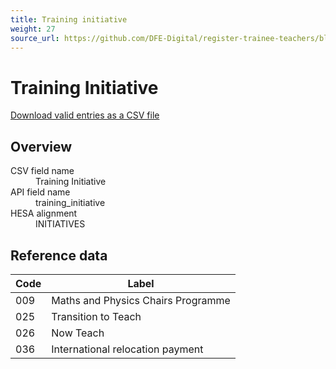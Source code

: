 ```yaml
---
title: Training initiative
weight: 27
source_url: https://github.com/DFE-Digital/register-trainee-teachers/blob/main/app/lib/hesa/reference_data/v2025_0.rb
---
```


<h1 id="training-initiative">Training Initiative</h1>

<p><a href="/reference-data/v2025.0/training_initiative/download">Download valid entries as a CSV file</a></p>

<h2 id="overview">Overview</h2>

<dl class="govuk-summary-list">
  <div class="govuk-summary-list__row">
    <dt class="govuk-summary-list__key">
      CSV field name
    </dt>
    <dd class="govuk-summary-list__value">
      Training Initiative
    </dd>
  </div>
  <div class="govuk-summary-list__row">
    <dt class="govuk-summary-list__key">
      API field name
    </dt>
    <dd class="govuk-summary-list__value">
      training_initiative
    </dd>
  </div>
  <div class="govuk-summary-list__row">
    <dt class="govuk-summary-list__key">
      HESA alignment
    </dt>
    <dd class="govuk-summary-list__value">
      INITIATIVES
    </dd>
  </div>
</dl>

<h2 id="reference-data">Reference data</h2>

<table class="govuk-table">
  <thead class="govuk-table__head">
    <tr class="govuk-table__row">
      <th scope="col" class="govuk-table__header">Code</th>
      <th scope="col" class="govuk-table__header">Label</th>
    </tr>
  </thead>
  <tbody class="govuk-table__body">
      <tr class="govuk-table__row">
        <td class="govuk-table__cell">009</td>
        <td class="govuk-table__cell">Maths and Physics Chairs Programme</td>
      </tr>
      <tr class="govuk-table__row">
        <td class="govuk-table__cell">025</td>
        <td class="govuk-table__cell">Transition to Teach</td>
      </tr>
      <tr class="govuk-table__row">
        <td class="govuk-table__cell">026</td>
        <td class="govuk-table__cell">Now Teach</td>
      </tr>
      <tr class="govuk-table__row">
        <td class="govuk-table__cell">036</td>
        <td class="govuk-table__cell">International relocation payment</td>
      </tr>
  </tbody>
</table>
